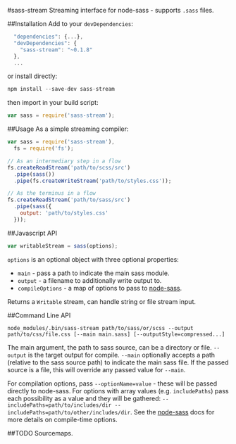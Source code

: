 #sass-stream
Streaming interface for node-sass - supports `.sass` files.

##Installation
Add to your `devDependencies`:
```javascript
  "dependencies": {...},
  "devDependencies": {
    "sass-stream": "~0.1.8"
  },
  ...
```
or install directly:
```javascript
npm install --save-dev sass-stream
```

then import in your build script:
```javascript
var sass = require('sass-stream');
```

##Usage
As a simple streaming compiler:
```javascript
var sass = require('sass-stream'),
  fs = require('fs');

// As an intermediary step in a flow
fs.createReadStream('path/to/scss/src')
  .pipe(sass())
  .pipe(fs.createWriteStream('path/to/styles.css'));

// As the terminus in a flow
fs.createReadStream('path/to/sass/src')
  .pipe(sass({
    output: 'path/to/styles.css'
  }));
```

##Javascript API

```javascript
var writableStream = sass(options);
```
`options` is an optional object with three optional properties:
- `main` - pass a path to indicate the main sass module.
- `output` - a filename to additionally write output to.
- `compileOptions` - a map of options to pass to [node-sass](https://www.npmjs.org/package/node-sass).

Returns a `Writable` stream, can handle string or file stream input.

##Command Line API

```
node_modules/.bin/sass-stream path/to/sass/or/scss --output path/to/css/file.css [--main main.sass] [--outputStyle=compressed...]
```
The main argument, the path to sass source, can be a directory or file. `--output` is the target output for compile. `--main` optionally accepts a path (relative to the sass source path) to indicate the main sass file. If the passed source is a file, this will override any passed value for `--main`.

For compilation options, pass `--optionName=value` - these will be passed directly to node-sass. For options with array values (e.g. `includePaths`) pass each possibility as a value and they will be gathered: `--includePaths=path/to/includes/dir --includePaths=path/to/other/includes/dir`.  See the [node-sass](https://www.npmjs.org/package/node-sass) docs for more details on compile-time options.

##TODO
Sourcemaps.